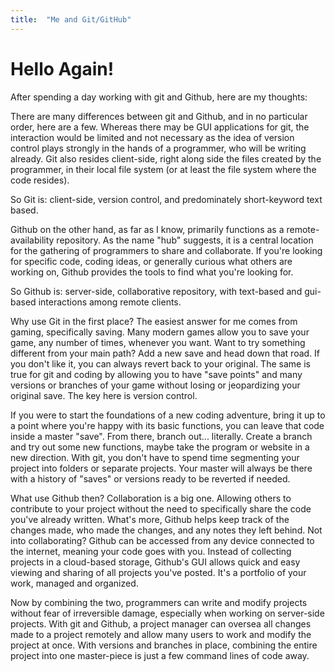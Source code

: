 ```yaml
---
title:  "Me and Git/GitHub"
---
```


# Hello Again!

After spending a day working with git and Github, here are my thoughts:

There are many differences between git and Github, and in no particular order, here are a few. Whereas there may be GUI applications for git, the interaction would be limited and not necessary as the idea of version control plays strongly in the hands of a programmer, who will be writing already. Git also resides client-side, right along side the files created by the programmer, in their local file system (or at least the file system where the code resides). 

So Git is: client-side, version control, and predominately short-keyword text based.

Github on the other hand, as far as I know, primarily functions as a remote-availability repository. As the name "hub" suggests, it is a central location for the gathering of programmers to share and collaborate. If you're looking for specific code, coding ideas, or generally curious what others are working on, Github provides the tools to find what you're looking for.

So Github is: server-side, collaborative repository, with text-based and gui-based interactions among remote clients.

Why use Git in the first place? The easiest answer for me comes from gaming, specifically saving. Many modern games allow you to save your game, any number of times, whenever you want. Want to try something different from your main path? Add a new save and head down that road. If you don't like it, you can always revert back to your original. The same is true for git and coding by allowing you to have "save points" and many versions or branches of your game without losing or jeopardizing your original save. The key here is version control. 

If you were to start the foundations of a new coding adventure, bring it up to a point where you're happy with its basic functions, you can leave that code inside a master "save". From there, branch out... literally. Create a branch and try out some new functions, maybe take the program or website in a new direction. With git, you don't have to spend time segmenting your project into folders or separate projects. Your master will always be there with a history of "saves" or versions ready to be reverted if needed.

What use Github then? Collaboration is a big one. Allowing others to contribute to your project without the need to specifically share the code you've already written. What's more, Github helps keep track of the changes made, who made the changes, and any notes they left behind. Not into collaborating? Github can be accessed from any device connected to the internet, meaning your code goes with you. Instead of collecting projects in a cloud-based storage, Github's GUI allows quick and easy viewing and sharing of all projects you've posted. It's a portfolio of your work, managed and organized.

Now by combining the two, programmers can write and modify projects without fear of irreversible damage, especially when working on server-side projects. With git and Github, a project manager can oversea all changes made to a project remotely and allow many users to work and modify the project at once. With versions and branches in place, combining the entire project into one master-piece is just a few command lines of code away.